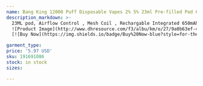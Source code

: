 ```yaml
---
name: Bang King 12000 Puff Disposable Vapes 2% 5% 23ml Pre-filled Pod 650mAh Rechargeable Type-C Battery Mesh Coil 12k Vape Puff 12000
description_markdown: >-
  23ML pod, Airflow Control , Mesh Coil , Rechargable Integrated 650mAh Battery, 10 Colors Available. About 12000 Puffs Per Device Draw-Activated Firing Mechanism Protection: Overheating, Short-Circuit. The convenient built-in USB charging allows you to charge it anywhere with your power cord, always ready to use on the go. The disposable Electronic cigarette is usually very small and light, which can be easily put into a pocket or purse, and is very suitable for outdoor activities, travel, work and other occasions..syi
  ![Product Image](http://www.dhresource.com/f3/albu/km/o/27/9a0b63ef-4a00-4327-876d-91529f98b985.jpg)
  [![Buy Now](https://img.shields.io/badge/Buy%20Now-blue?style=for-the-badge&logo=none)](https://www.kqzyfj.com/click-100820740-14451685?url=http%3A%2F%2Fwww.dhgate.com%2Fproduct%2Funiversal-coil-for-mt3-gs-h2-protank-mini%2F191691086.html)

garment_type:
price: '5.97 USD'
sku: 191691086
stock: in stock
sizes:

---
```

